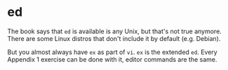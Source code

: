 # ed

The book says that `ed` is available is any Unix, but that's not true anymore.
There are some Linux distros that don't include it by default (e.g. Debian).

But you almost always have `ex` as part of `vi`. `ex` is the extended `ed`.
Every Appendix 1 exercise can be done with it, editor commands are the same.

